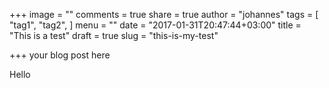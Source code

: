 +++
image = ""
comments = true
share = true
author = "johannes"
tags = [
  "tag1",
  "tag2",
]
menu = ""
date = "2017-01-31T20:47:44+03:00"
title = "This is a test"
draft = true
slug = "this-is-my-test"

+++
your blog post here

Hello
